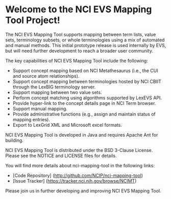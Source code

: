Welcome to the NCI EVS Mapping Tool Project!
==============================

The NCI EVS Mapping Tool supports mapping between term lists, value sets, terminology subsets, or whole 
terminologies using a mix of automated and manual methods.  This initial prototype release is used 
internally by EVS, but will need further development to reach a broader user community. 

The key capabilities of NCI EVS Mapping Tool include the following:
* Support concept mapping based on NCI Metathesaurus (i.e., the CUI and source atom relationships).
*	Support concept mapping between terminologies hosted by NCI CBIIT through the LexBIG terminology server.
*	Support mapping between two value sets.
*	Perform concept matching using algorithms supported by LexEVS API.
*	Provide hyper-link to the concept details page in NCI Term browser.
*	Support manual mapping.
*	Provide administrative functions (e.g., assign and maintain status of mapping entries).
*	Export to LexGrid XML and Microsoft excel formats.


NCI EVS Mapping Tool is developed in Java and requires Apache Ant for building.

NCI EVS Mapping Tool is distributed under the BSD 3-Clause License.
Please see the NOTICE and LICENSE files for details.

You will find more details about nci-mapping-tool in the following links:

 * [Code Repository] (http://github.com/NCIP/nci-mapping-tool)
 * [Issue Tracker] (https://tracker.nci.nih.gov/browse/NCIMT)

 
Please join us in further developing and improving NCI EVS Mapping Tool.
